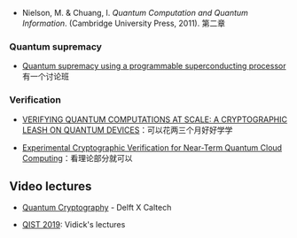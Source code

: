 

- Nielson, M. & Chuang, I. *Quantum Computation and Quantum Information*. (Cambridge University Press, 2011). 第二章


### Quantum supremacy

- [Quantum supremacy using a programmable superconducting processor](http://www.nature.com/articles/s41586-019-1666-5) 有一个讨论班



### Verification

- [VERIFYING QUANTUM COMPUTATIONS AT SCALE: A CRYPTOGRAPHIC LEASH ON QUANTUM DEVICES](http://users.cms.caltech.edu/~vidick/verification_bulletin.pdf)：可以花两三个月好好学学

- [Experimental Cryptographic Verification for Near-Term Quantum Cloud Computing](https://arxiv.org/pdf/1808.07375.pdf)：看理论部分就可以







## Video lectures

- [Quantum Cryptography](https://www.edx.org/course/quantum-cryptography-0) - Delft X Caltech

- [QIST 2019](https://www2.yukawa.kyoto-u.ac.jp/~qist2019/4th5th.php): Vidick's lectures
